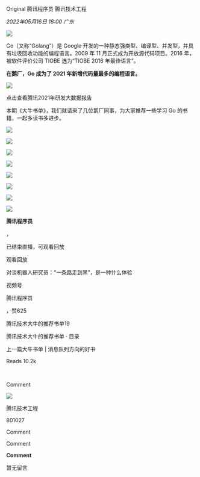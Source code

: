 Original 腾讯程序员 腾讯技术工程

_2022年05月16日 18:00_ _广东_

![](https://mmbiz.qpic.cn/mmbiz_gif/j3gficicyOvasIjZpiaTNIPReJVWEJf7UGpmokI3LL4NbQDb8fO48fYROmYPXUhXFN8IdDqPcI1gA6OfSLsQHxB4w/640?wx_fmt=gif)

Go（又称“Golang”）是 Google 开发的一种静态强类型、编译型、并发型，并具有垃圾回收功能的编程语言。2009 年 11 月正式成为开放源代码项目。2016 年，被软件评价公司 TIOBE 选为“TIOBE 2016 年最佳语言”。

**在鹅厂，Go 成为了 2021 年新增代码量最多的编程语言。**

[![](https://mmbiz.qpic.cn/mmbiz_jpg/j3gficicyOvasMw0T9GpuMlmwdRaH23XFeaJicylCsUGPibuZA7JJBbD3sXnEhvzV2Kkib24La9WsCQibQiazE8fzpmow/640?wx_fmt=jpeg)](https://report.tapd.tencent.com/report2021/out_company?from=TEG)

点击查看腾讯2021年研发大数据报告

本期《大牛书单》，我们就请来了几位鹅厂同事，为大家推荐一些学习 Go 的书籍，一起多读书多进步。

![](https://mmbiz.qpic.cn/mmbiz_jpg/j3gficicyOvasMw0T9GpuMlmwdRaH23XFezb2lbyzzZicsTdcl86ZsFVK8bFZicCE17jm18AZ0m5clvq2iakiconmeVg/640?wx_fmt=jpeg)

![](https://mmbiz.qpic.cn/mmbiz_jpg/j3gficicyOvasMw0T9GpuMlmwdRaH23XFeiazc1c7ziacBL4I3tNuyxUPIC6M8QlbMzJNKcaw9ayzDy3auILggBsAg/640?wx_fmt=jpeg)

![](https://mmbiz.qpic.cn/mmbiz_jpg/j3gficicyOvasMw0T9GpuMlmwdRaH23XFeD0JbiasEzlDzgPY64Yiagc7MiaBicatV88SCjGxaV2ID40rrwKeMeh75yg/640?wx_fmt=jpeg)

![](https://mmbiz.qpic.cn/mmbiz_jpg/j3gficicyOvavMxFuQjLOaNApXKaSZGtNiaMsVxteqecpbQoaahqanYsGichduyPP0Y5ClQMYAbss7ghicaG0sFX8xA/640?wx_fmt=jpeg)

![](https://mmbiz.qpic.cn/mmbiz_jpg/j3gficicyOvasMw0T9GpuMlmwdRaH23XFeoa7YZt9ceV5JaEGAgibfLR9QM6Tr1GXbSjA2rVIEDuuVhpPzPIKyRMg/640?wx_fmt=jpeg)

![](https://mmbiz.qpic.cn/mmbiz_jpg/j3gficicyOvasMw0T9GpuMlmwdRaH23XFe8wNuXPPbxqF8x17yu7icibr3JtJYrxewSTVu0rpgBo9nLic3icME6yZJQg/640?wx_fmt=jpeg)

![](https://mmbiz.qpic.cn/mmbiz_jpg/j3gficicyOvasMw0T9GpuMlmwdRaH23XFeuMcDKDejJqeibBYdN2yM9fWS5CMXz3wQI0NvVvyDr3qyPh8jfubVQwQ/640?wx_fmt=jpeg)

![](https://wx.qlogo.cn/finderhead/Y7dxcficmrRVVHkWYN9cgFYRGDLm7lw4Wyd2U3XMu1qg6IryAWFKCdN22uZyDujJMmw97ib9DOoZk/0)

**腾讯程序员**

，

已结束直播，可观看回放

观看回放

对谈机器人研究员：“一条路走到黑”，是一种什么体验

视频号

腾讯程序员

，赞625

腾讯技术大牛的推荐书单19

腾讯技术大牛的推荐书单 · 目录

上一篇大牛书单 | 消息队列方向的好书

Reads 10.2k

​

Comment

[](javacript:;)

![](http://mmbiz.qpic.cn/sz_mmbiz_png/j3gficicyOvauPPfL7J2AVERiaoMJy9NBIwbJE2ZRJX7FZ2Dx7IibtTwdlqYSqTZTCsXkDS2jvNF8wWJKcibxXtOHng/300?wx_fmt=png&wxfrom=18)

腾讯技术工程

801027

Comment

Comment

**Comment**

暂无留言
